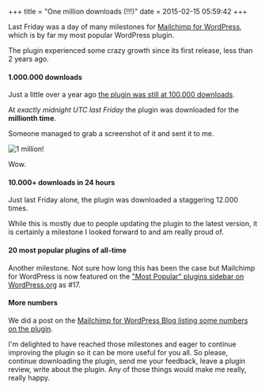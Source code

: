 +++
title = "One million downloads (!!!)"
date = 2015-02-15 05:59:42
+++

Last Friday was a day of many milestones for [Mailchimp for WordPress](https://www.mc4wp.com), which is by far my most popular WordPress plugin.

The plugin experienced some crazy growth since its first release, less than 2 years ago.


#### 1.000.000 downloads
Just a little over a year ago [the plugin was still at 100.000 downloads](/blog/2013/100-000-plugin-downloads-6-months-mailchimp-wordpress/).

At _exactly midnight UTC last Friday_ the plugin was downloaded for the **millionth time**.

Someone managed to grab a screenshot of it and sent it to me.

![1 million!](https://res.cloudinary.com/dannyvankooten/image/upload/v1423979927/1milliondownloads_a4fnqp.jpg)

Wow.


#### 10.000+ downloads in 24 hours

Just last Friday alone, the plugin was downloaded a staggering 12.000 times.

While this is mostly due to people updating the plugin to the latest version, it is certainly a milestone I looked forward to and am really proud of.


#### 20 most popular plugins of all-time

Another milestone. Not sure how long this has been the case but Mailchimp for WordPress is now featured on the ["Most Popular" plugins sidebar on WordPress.org](https://wordpress.org/plugins/) as #17.

#### More numbers

We did a post on the [Mailchimp for WordPress Blog listing some numbers on the plugin](https://www.mc4wp.com/blog/one-million-downloads/).

I'm delighted to have reached those milestones and eager to continue improving the plugin so it can be more useful for you all. So please, continue downloading the plugin, send me your feedback, leave a plugin review, write about the plugin. Any of those things would make me really, really happy.

